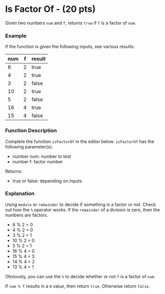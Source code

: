 # Is Factor Of - (20 pts)

Given two numbers `num` and `f`, returns `true` if `f` is a factor of `num`.

### Example

If the function is given the following inputs, see various results:

|num|f|result|
|---|---|---|
|6|2|true|
|4|2|true|
|3|2|false|
|10|2|true|
|5|2|false|
|16|4|true|
|15|4|false|

### Function Description

Complete the function `isFactorOf` in the editor below. `isFactorOf` has the following parameter(s):

- number num: number to test 
- number f: factor number 

Returns:
- true or false: depending on inputs 

### Explanation

Using `modulo` or `remainder` to decide if something is a factor or not. Check out how the `%` operator works.
If the `remainder` of a division is zero, then the numbers are factors.

- 6 % 2 = 0
- 4 % 2 = 0
- 3 % 2 = 1
- 10 % 2 = 0
- 5 % 2 = 1
- 16 % 4 = 0
- 15 % 4 = 3
- 14 % 4 = 2
- 13 % 4 = 1

Obviously, you can use the `%` to decide whether or not `f` is a factor of `num`.

If `num % f` results in a `0` value, then return `true`. Otherwise return `false`.